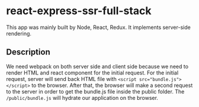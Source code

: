 # react-express-ssr-full-stack
This app was mainly built by Node, React, Redux.  It implements server-side rendering.


## Description
We need webpack on both server side and client side because we need to render HTML and react component for the initial request. For the initial request, server will send back HTML file with `<script src="bundle.js"></script>` to the browser. After that, the browser will make a second request to the server in order to get the bundle.js file inside the public folder. The `/public/bundle.js` will hydrate our application on the browser.
